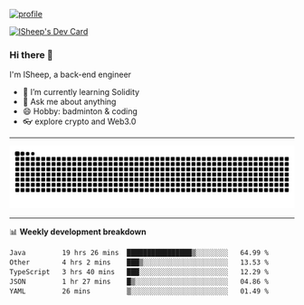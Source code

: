 [![profile](https://user-images.githubusercontent.com/54968314/208005045-e4b42f3b-833d-4242-bfcc-e764865553a2.svg)](https://www.calligrapher.ai/)

<a href="https://app.daily.dev/linziyang1106"><img src="https://api.daily.dev/devcards/v2/i4Spwx5Skx5FpTqWcwoit.png?r=kgx&type=wide" width="652" alt="ISheep's Dev Card"/></a>

### Hi there 🐏

I'm ISheep, a back-end engineer

- 🔭 I’m currently learning Solidity
- 💬 Ask me about anything
- 😄 Hobby: badminton & coding
- 👓 explore crypto and Web3.0

-------

![](https://raw.githubusercontent.com/ISheepp/ISheepp/output/github-contribution-grid-snake.svg)

-------

📊 **Weekly development breakdown**
<!--START_SECTION:waka-->

```txt
Java         19 hrs 26 mins  ████████████████▒░░░░░░░░   64.99 %
Other        4 hrs 2 mins    ███▒░░░░░░░░░░░░░░░░░░░░░   13.53 %
TypeScript   3 hrs 40 mins   ███░░░░░░░░░░░░░░░░░░░░░░   12.29 %
JSON         1 hr 27 mins    █▒░░░░░░░░░░░░░░░░░░░░░░░   04.86 %
YAML         26 mins         ▒░░░░░░░░░░░░░░░░░░░░░░░░   01.49 %
```

<!--END_SECTION:waka-->
